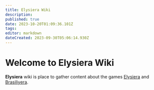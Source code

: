 ```yaml
---
title: Elysiera Wiki
description: 
published: true
date: 2023-10-20T01:09:36.101Z
tags: 
editor: markdown
dateCreated: 2023-09-30T05:06:14.930Z
---
```


# Welcome to Elysiera Wiki

**Elysiera** wiki is place to gather content about the games [Elysiera](https://elysiera.com) and [Brasiliyera](https://brasiliyera.com).
